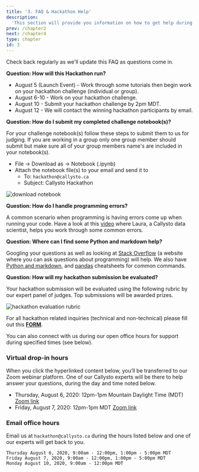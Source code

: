 ```yaml
---
title: '3. FAQ & Hackathon Help'
description:
  'This section will provide you information on how to get help during the hackathon.'
prev: /chapter2
next: /chapter4
type: chapter
id: 3
---
```


<exercise id="1" title="FAQ">

Check back regularly as we'll update this FAQ as questions come in.

**Question: How will this Hackathon run?**

* August 5 (Launch Event) - Work through some tutorials then begin work on your hackathon challenge (individual or group).
* August 6-10 - Work on your hackathon challenge.
* August 10 - Submit your hackathon challenge by 2pm MDT.
* August 12 - We will contact the winning hackathon participants by email.

**Question: How do I submit my completed challenge notebook(s)?**

For your challenge notebook(s) follow these steps to submit them to us for judging. If you are working in a group only one group member should submit but make sure all of your group members name's are included in your notebook(s).
- File -> Download as -> Notebook (.ipynb)
- Attach the notebook file(s) to your email and send it to 
    - To: `hackathon@callysto.ca`
    - Subject: Callysto Hackathon

<img src="/download-notebook.png" alt="download notebook">  


**Question: How do I handle programming errors?**

A common scenario when programming is having errors come up when running your code. Have a look at this [video](http://www.youtube.com/watch?v=jhL78-xriOc) where Laura, a Callysto data scientist, helps you work through some common errors.


**Question: Where can I find some Python and markdown help?**

Googling your questions as well as looking at [Stack Overflow](https://stackoverflow.com/) (a website where you can ask questions about programming) will help. We also have [Python and markdown](https://callysto.ca/wp-content/uploads/2020/05/Callysto-Cheatsheet_12.19.18_web.pdf), and [pandas](https://gist.github.com/misterhay/5957ae9d2a4071a01865749c4111daf3) cheatsheets for common commands.

**Question: How will my hackathon submission be evaluated?**

Your hackathon submission will be evaluated using the following rubric by our expert panel of judges. Top submissions will be awarded prizes.

<img src="/sustaining-mars-callysto-hackathon-rubric.svg" alt="hackathon evaluation rubric">

</exercise>

<exercise id="2" title="Get help">

For all hackathon related inquiries (technical and non-technical) please fill out this **[FORM](https://docs.google.com/forms/d/e/1FAIpQLSe2jL5fwKjXFTGyno3iRpdOXLDde5VxXwgNlWR7UH2CZyZbqQ/viewform)**.

You can also connect with us during our open office hours for support during specified times (see below).

### Virtual drop-in hours
When you click the hyperlinked content below, you’ll be transferred to our Zoom webinar platform. One of our Callysto experts will be there to help answer your questions, during the day and time noted below.  
* Thursday, August 6, 2020: 12pm-1pm Mountain Daylight Time (MDT) [Zoom link](https://us02web.zoom.us/j/84485917001)
* Friday, August 7, 2020: 12pm-1pm MDT [Zoom link](https://us02web.zoom.us/j/89494533625)



### Email office hours 

Email us at `hackathon@callysto.ca` during the hours listed below and one of our experts will get back to you.
```
Thursday August 6, 2020, 9:00am - 12:00pm, 1:00pm - 5:00pm MDT  
Friday August 7, 2020, 9:00am - 12:00pm, 1:00pm - 5:00pm MDT  
Monday August 10, 2020, 9:00am - 12:00pm MDT
```
</exercise>
